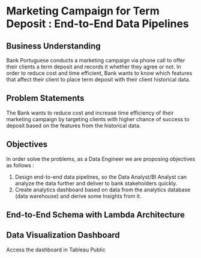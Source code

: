 # Marketing Campaign for Term Deposit : End-to-End Data Pipelines

## Business Understanding

Bank Portuguese conducts a marketing campaign via phone call to offer their clients a term deposit and records it whether they agree or not.
In order to reduce cost and time efficient, Bank wants to know which features that affect their client to place term deposit with their client historical data.

## Problem Statements

The Bank wants to reduce cost and increase time efficiency of their marketing campaign by targeting clients with higher chance of success to deposit based on the features from the historical data. 
## Objectives

In order solve the problems, as a Data Engineer we are proposing objectives as follows : 

1. Design end-to-end data pipelines, so the Data Analyst/BI Analyst can analyze the data further and deliver to bank stakeholders quickly.
2. Create analytics dashboard based on data from the analytics database (data warehouse) and derive some Insights from it.

## End-to-End Schema with Lambda Architecture


## Data Visualization Dashboard

Access the dashboard in Tableau Public 

